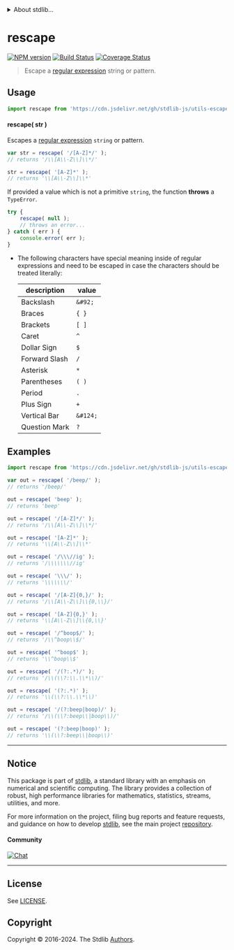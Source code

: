 <!--

@license Apache-2.0

Copyright (c) 2018 The Stdlib Authors.

Licensed under the Apache License, Version 2.0 (the "License");
you may not use this file except in compliance with the License.
You may obtain a copy of the License at

   http://www.apache.org/licenses/LICENSE-2.0

Unless required by applicable law or agreed to in writing, software
distributed under the License is distributed on an "AS IS" BASIS,
WITHOUT WARRANTIES OR CONDITIONS OF ANY KIND, either express or implied.
See the License for the specific language governing permissions and
limitations under the License.

-->


<details>
  <summary>
    About stdlib...
  </summary>
  <p>We believe in a future in which the web is a preferred environment for numerical computation. To help realize this future, we've built stdlib. stdlib is a standard library, with an emphasis on numerical and scientific computation, written in JavaScript (and C) for execution in browsers and in Node.js.</p>
  <p>The library is fully decomposable, being architected in such a way that you can swap out and mix and match APIs and functionality to cater to your exact preferences and use cases.</p>
  <p>When you use stdlib, you can be absolutely certain that you are using the most thorough, rigorous, well-written, studied, documented, tested, measured, and high-quality code out there.</p>
  <p>To join us in bringing numerical computing to the web, get started by checking us out on <a href="https://github.com/stdlib-js/stdlib">GitHub</a>, and please consider <a href="https://opencollective.com/stdlib">financially supporting stdlib</a>. We greatly appreciate your continued support!</p>
</details>

# rescape

[![NPM version][npm-image]][npm-url] [![Build Status][test-image]][test-url] [![Coverage Status][coverage-image]][coverage-url] <!-- [![dependencies][dependencies-image]][dependencies-url] -->

> Escape a [regular expression][mdn-regexp] string or pattern.

<!-- Section to include introductory text. Make sure to keep an empty line after the intro `section` element and another before the `/section` close. -->

<section class="intro">

</section>

<!-- /.intro -->

<!-- Package usage documentation. -->



<section class="usage">

## Usage

```javascript
import rescape from 'https://cdn.jsdelivr.net/gh/stdlib-js/utils-escape-regexp-string@deno/mod.js';
```

#### rescape( str )

Escapes a [regular expression][mdn-regexp] `string` or pattern.

```javascript
var str = rescape( '/[A-Z]*/' );
// returns '/\\[A\\-Z\\]\\*/'

str = rescape( '[A-Z]*' );
// returns '\\[A\\-Z\\]\\*'
```

If provided a value which is not a primitive `string`, the function **throws** a `TypeError`.

```javascript
try {
    rescape( null );
    // throws an error...
} catch ( err ) {
    console.error( err );
}
```

</section>

<!-- /.usage -->

<!-- Package usage notes. Make sure to keep an empty line after the `section` element and another before the `/section` close. -->

<section class="notes">

-   The following characters have special meaning inside of regular expressions and need to be escaped in case the characters should be treated literally:

    | description   | value    |
    | ------------- | -------- |
    | Backslash     | `&#92;`  |
    | Braces        | `{ }`    |
    | Brackets      | `[ ]`    |
    | Caret         | `^`      |
    | Dollar Sign   | `$`      |
    | Forward Slash | `/`      |
    | Asterisk      | `*`      |
    | Parentheses   | `( )`    |
    | Period        | `.`      |
    | Plus Sign     | `+`      |
    | Vertical Bar  | `&#124;` |
    | Question Mark | `?`      |

</section>

<!-- /.notes -->

<!-- Package usage examples. -->

<section class="examples">

## Examples

<!-- eslint-disable no-useless-escape -->

<!-- eslint no-undef: "error" -->

```javascript
import rescape from 'https://cdn.jsdelivr.net/gh/stdlib-js/utils-escape-regexp-string@deno/mod.js';

var out = rescape( '/beep/' );
// returns '/beep/'

out = rescape( 'beep' );
// returns 'beep'

out = rescape( '/[A-Z]*/' );
// returns '/\\[A\\-Z\\]\\*/'

out = rescape( '[A-Z]*' );
// returns '\\[A\\-Z\\]\\*'

out = rescape( '/\\\//ig' );
// returns '/\\\\\\\//ig'

out = rescape( '\\\/' );
// returns '\\\\\\\/'

out = rescape( '/[A-Z]{0,}/' );
// returns '/\\[A\\-Z\\]\\{0,\\}/'

out = rescape( '[A-Z]{0,}' );
// returns '\\[A\\-Z\\]\\{0,\\}'

out = rescape( '/^boop$/' );
// returns '/\\^boop\\$/'

out = rescape( '^boop$' );
// returns '\\^boop\\$'

out = rescape( '/(?:.*)/' );
// returns '/\\(\\?:\\.\\*\\)/'

out = rescape( '(?:.*)' );
// returns '\\(\\?:\\.\\*\\)'

out = rescape( '/(?:beep|boop)/' );
// returns '/\\(\\?:beep\\|boop\\)/'

out = rescape( '(?:beep|boop)' );
// returns '\\(\\?:beep\\|boop\\)'
```

</section>

<!-- /.examples -->

<!-- Section to include cited references. If references are included, add a horizontal rule *before* the section. Make sure to keep an empty line after the `section` element and another before the `/section` close. -->

<section class="references">

</section>

<!-- /.references -->

<!-- Section for related `stdlib` packages. Do not manually edit this section, as it is automatically populated. -->

<section class="related">

</section>

<!-- /.related -->

<!-- Section for all links. Make sure to keep an empty line after the `section` element and another before the `/section` close. -->


<section class="main-repo" >

* * *

## Notice

This package is part of [stdlib][stdlib], a standard library with an emphasis on numerical and scientific computing. The library provides a collection of robust, high performance libraries for mathematics, statistics, streams, utilities, and more.

For more information on the project, filing bug reports and feature requests, and guidance on how to develop [stdlib][stdlib], see the main project [repository][stdlib].

#### Community

[![Chat][chat-image]][chat-url]

---

## License

See [LICENSE][stdlib-license].


## Copyright

Copyright &copy; 2016-2024. The Stdlib [Authors][stdlib-authors].

</section>

<!-- /.stdlib -->

<!-- Section for all links. Make sure to keep an empty line after the `section` element and another before the `/section` close. -->

<section class="links">

[npm-image]: http://img.shields.io/npm/v/@stdlib/utils-escape-regexp-string.svg
[npm-url]: https://npmjs.org/package/@stdlib/utils-escape-regexp-string

[test-image]: https://github.com/stdlib-js/utils-escape-regexp-string/actions/workflows/test.yml/badge.svg?branch=main
[test-url]: https://github.com/stdlib-js/utils-escape-regexp-string/actions/workflows/test.yml?query=branch:main

[coverage-image]: https://img.shields.io/codecov/c/github/stdlib-js/utils-escape-regexp-string/main.svg
[coverage-url]: https://codecov.io/github/stdlib-js/utils-escape-regexp-string?branch=main

<!--

[dependencies-image]: https://img.shields.io/david/stdlib-js/utils-escape-regexp-string.svg
[dependencies-url]: https://david-dm.org/stdlib-js/utils-escape-regexp-string/main

-->

[chat-image]: https://img.shields.io/gitter/room/stdlib-js/stdlib.svg
[chat-url]: https://app.gitter.im/#/room/#stdlib-js_stdlib:gitter.im

[stdlib]: https://github.com/stdlib-js/stdlib

[stdlib-authors]: https://github.com/stdlib-js/stdlib/graphs/contributors

[umd]: https://github.com/umdjs/umd
[es-module]: https://developer.mozilla.org/en-US/docs/Web/JavaScript/Guide/Modules

[deno-url]: https://github.com/stdlib-js/utils-escape-regexp-string/tree/deno
[umd-url]: https://github.com/stdlib-js/utils-escape-regexp-string/tree/umd
[esm-url]: https://github.com/stdlib-js/utils-escape-regexp-string/tree/esm
[branches-url]: https://github.com/stdlib-js/utils-escape-regexp-string/blob/main/branches.md

[stdlib-license]: https://raw.githubusercontent.com/stdlib-js/utils-escape-regexp-string/main/LICENSE

[mdn-regexp]: https://developer.mozilla.org/en-US/docs/Web/JavaScript/Guide/Regular_Expressions

</section>

<!-- /.links -->
